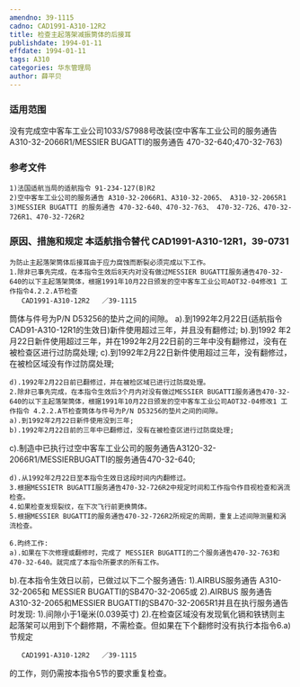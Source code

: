 ```yaml
---
amendno: 39-1115
cadno: CAD1991-A310-12R2
title: 检查主起落架减振筒体的后接耳
publishdate: 1994-01-11
effdate: 1994-01-11
tags: A310
categories: 华东管理局
author: 薛平贝
---
```


### 适用范围 
没有完成空中客车工业公司1033/S7988号改装(空中客车工业公司的服务通告A310-32-2066R1/MESSIER BUGATTI的服务通告 470-32-640;470-32-763)

### 参考文件
    1)法国适航当局的适航指令 91-234-127(B)R2 
    2)空中客车工业公司的服务通告 A310-32-2066R1、A310-32-2065、 A310-32-2065R1 
    3)MESSIER BUGATTI 的服务通告 470-32-640、470-32-763、 470-32-726、470-32-726R1、470-32-726R2 


### 原因、措施和规定 本适航指令替代 CAD1991-A310-12R1，39-0731 
    为防止主起落架筒体后接耳由于应力腐蚀而断裂必须完成以下工作。 
    1.除非已事先完成，在本指令生效后8天内对没有做过MESSIER BUGATTI服务通告470-32-640的以下主起落架筒体，根据1991年10月22日颁发的空中客车工业公司AOT32-04修改1 工作指令4.2.2.A节检查
       CAD1991-A310-12R2   ／39-1115   
筒体与件号为P/N D53256的垫片之间的间隙。 
    a).到1992年2月22日(适航指令CAD91-A310-12R1的生效日)新件使用超过三年，并且没有翻修过; 
b).到1992 年2月22日新件使用超过三年，并在1992年2月22日前的三年中没有翻修过，没有在被检查区进行过防腐处理; 
    c).到1992年2月22日新件使用超过三年，没有翻修过，在被检区域没有作过防腐处理; 

    d).1992年2月22日前已翻修过，并在被检区域已进行过防腐处理。
    2.除非已事先完成，在本指令生效后3个月内对没有做过MESSIER BUGATTI服务通告470-32-640的以下主起落架筒体，根据1991年10月22日颁发的空中客车工业公司AOT32-04修改1 工作指令 4.2.2.A节检查筒体与件号为P/N D53256的垫片之间的间隙。 
    a).到1992年2月22日新件使用没到三年; 
    b).1992年2月22日前的三年中已翻修过，没有在被检查区进行过防腐处理; 
c).制造中已执行过空中客车工业公司的服务通告A3120-32-2066R1/MESSIERBUGATTI的服务通告470-32-640; 

    d).从1992年2月22日至本指令生效日这段时间内内翻修过。 
    3.根据MESSIETR BUGATTI服务通告470-32-726R2中规定时间和工作指令作目视检查和涡流检查。 
    4.如果检查发现裂纹，在下次飞行前更换筒体。 
    5.根据MESSIER BUGATTI的服务通告470-32-726R2所规定的周期，重复上述间隙测量和涡流检查。 

    6.昀终工作: 
    a).如果在下次修理或翻修时，完成了 MESSIER BUGATTI的二个服务通告470-32-763和 470-32-640。就完成了本指令所要求的所有工作。 
b).在本指令生效日以前，已做过以下二个服务通告: 
    1).AIRBUS服务通告 A310-32-2065和  MESSIER BUGATTI的SB470-32-2065或 
    2).AIRBUS 服务通告A310-32-2065和MESSIER BUGATTI的SB470-32-2065R1并且在执行服务通告时发现: 
1).间隙小于1毫米(0.039英寸) 
2).在检查区域没有发现氧化镉和铁锈则主起落架可以用到下个翻修期，不需检查。但如果在下个翻修时没有执行本指令6.a)节规定

       CAD1991-A310-12R2   ／39-1115   
的工作，则仍需按本指令5节的要求重复检查。
